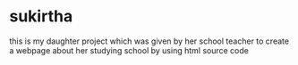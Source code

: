 # sukirtha
this is my daughter project which was given by her school teacher to create a webpage about her studying school by using html source code 
